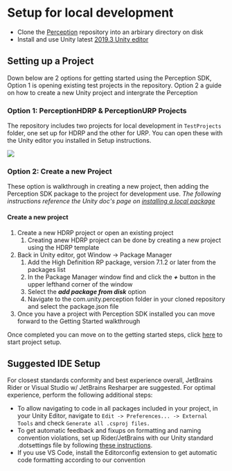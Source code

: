 # Setup for local development
* Clone the [Perception](https://github.com/Unity-Technologies/com.unity.perception) repository into an arbirary directory on disk
* Install and use Unity latest [2019.3 Unity editor](https://unity3d.com/unity/beta/2019.3#downloads) 

## Setting up a Project
Down below are 2 options for getting started using the Perception SDK, Option 1 is opening existing test projects in the repository. Option 2 a guide on how to create a new 
Unity project and intergrate the Perception 

### Option 1: PerceptionHDRP & PerceptionURP Projects
The repository includes two projects for local development in `TestProjects` folder, one set up for HDRP and the other for URP. You can open these with the Unity
editor you installed in Setup instructions.

<img src="docs/images/TestProjects.PNG" align="middle"/>

### Option 2: Create a new Project 
These option is walkthrough in creating a new project, then adding the Perception SDK package to the project for development use.
*The following instructions reference the Unity doc's page on [installing a local package](https://docs.unity3d.com/Manual/upm-ui-local.html)*

#### Create a new project 
1. Create a new HDRP project or open an existing project
	1. Creating anew HDRP project can be done by creating a new project using the HDRP template 
2. Back in Unity editor, got Window ->  Package Manager
	1. Add the High Definition RP package, version 7.1.2 or later from the packages list 
	2. In the Package Manager window find and click the ***+*** button in the upper lefthand corner of the window
	3. Select the ***add package from disk*** option
	4. Navigate to the com.unity.perception folder in your cloned repository and select the package.json file
3. Once you have a project with Perception SDK installed you can move forward to the Getting Started walkthrough 

Once completed you can move on to the getting started steps, click [here](Documentation~/GettingStarted.md) to start project setup.

## Suggested IDE Setup
For closest standards conformity and best experience overall, JetBrains Rider or Visual Studio w/ JetBrains Resharper are suggested. For optimal experience, perform the following additional steps:
* To allow navigating to code in all packages included in your project, in your Unity Editor, navigate to `Edit -> Preferences... -> External Tools` and check `Generate all .csproj files.` 
* To get automatic feedback and fixups on formatting and naming convention violations, set up Rider/JetBrains with our Unity standard .dotsettings file by following [these instructions](https://github.cds.internal.unity3d.com/unity/com.unity.coding/tree/master/UnityCoding/Packages/com.unity.coding/Coding~/Configs/JetBrains).
* If you use VS Code, install the Editorconfig extension to get automatic code formatting according to our convention